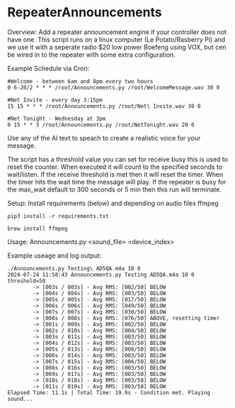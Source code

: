 # RepeaterAnnouncements
 
Overview:
Add a repeater announcement engine if your controller does not have one. This script runs on a linux computer (Le Potato/Rasberry Pi) and we use it with a seperate radio $20 low power Boefeng using VOX, but cen be wired in to the repeater with some extra configuration. 

Example Schedule via Cron:
```
#Welcome - between 6am and 8pm every two hours
0 6-20/2 * * * /root/Announcements.py /root/WelcomeMessage.wav 30 0

#Net Invite - every day 3:15pm
15 15 * * * /root/Announcements.py /root/Net\ Invite.wav 30 0

#Net Tonight - Wednesday at 3pm
0 15 * * 3 /root/Announcements.py /root/NetTonight.wav 20 0
```

Use any of the AI text to speach to create a realistic voice for your message. 

The script has a threshold value you can set for receive busy this is used to reset the counter. When executed it will count to the specified seconds to wait/listen. If the receive threshold is met then it will reset the timer. When the timer hits the wait time the message will play. If the repeater is busy for the max_wait default to 300 seconds or 5 min then this run will terminate.  

Setup:
Install requirements (below) and depending on audio files ffmpeg
```
pip3 install -r requirements.txt
```
```
brew install ffmpeg
```

Usage: 
Announcements.py <sound_file> <seconds> <device_index>

Example useage and log output:
```
./Announcements.py Testing\ AD5QA.m4a 10 0
2024-07-24 11:58:43 Announcements.py Testing AD5QA.m4a 10 0 threshold=50
        -> [003s / 003s] - Avg RMS: [002/50] BELOW
        -> [004s / 004s] - Avg RMS: [003/50] BELOW
        -> [005s / 005s] - Avg RMS: [017/50] BELOW
        -> [006s / 006s] - Avg RMS: [049/50] BELOW
        -> [007s / 007s] - Avg RMS: [030/50] BELOW
        -> [008s / 008s] - Avg RMS: [076/50] ABOVE, resetting timer
        -> [001s / 009s] - Avg RMS: [002/50] BELOW
        -> [002s / 010s] - Avg RMS: [004/50] BELOW
        -> [003s / 011s] - Avg RMS: [003/50] BELOW
        -> [004s / 012s] - Avg RMS: [003/50] BELOW
        -> [005s / 013s] - Avg RMS: [008/50] BELOW
        -> [006s / 014s] - Avg RMS: [003/50] BELOW
        -> [007s / 015s] - Avg RMS: [006/50] BELOW
        -> [008s / 016s] - Avg RMS: [003/50] BELOW
        -> [009s / 017s] - Avg RMS: [003/50] BELOW
        -> [010s / 018s] - Avg RMS: [003/50] BELOW
        -> [011s / 019s] - Avg RMS: [003/50] BELOW
Elapsed Time: 11.1s | Total Time: 19.9s - Condition met. Playing sound...
```
